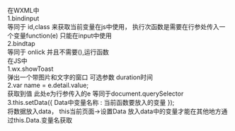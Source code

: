在WXML中  
  1.bindinput   
    等同于 id,class 来获取当前变量在js中使用，  执行次函数是需要在行参处传入一个变量function(e)  只能在input中使用  
  2.bindtap   
    等同于 onlick   并且不需要(),运行函数  
在JS中  
  1.wx.showToast  
    弹出一个带图片和文字的窗口 可选参数 duration时间  
  2.var name = e.detail.value;    
    获取到值 此处e为行参传入的e 等同于document.querySelector  
  3.this.setData({ Data中变量名称 : 当前函数要放入的变量 });  
    将数据放入data， this当前页面->设置Data  放入data中的变量才能在其他地方通过this.Data.变量名获取  
